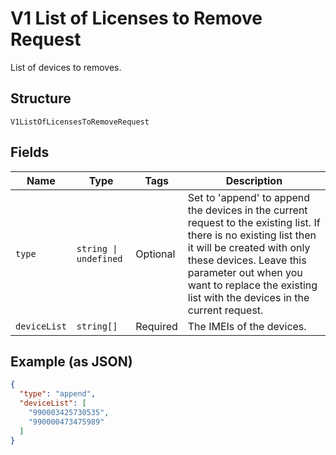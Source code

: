 
# V1 List of Licenses to Remove Request

List of devices to removes.

## Structure

`V1ListOfLicensesToRemoveRequest`

## Fields

| Name | Type | Tags | Description |
|  --- | --- | --- | --- |
| `type` | `string \| undefined` | Optional | Set to 'append' to append the devices in the current request to the existing list. If there is no existing list then it will be created with only these devices. Leave this parameter out when you want to replace the existing list with the devices in the current request. |
| `deviceList` | `string[]` | Required | The IMEIs of the devices. |

## Example (as JSON)

```json
{
  "type": "append",
  "deviceList": [
    "990003425730535",
    "990000473475989"
  ]
}
```

